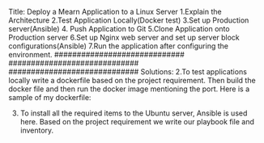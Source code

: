 Title: Deploy a Mearn Application to a Linux Server
1.Explain the Architecture 
2.Test Application Locally(Docker test)
3.Set up Production server(Ansible)
4. Push Application to Git
5.Clone Application onto Production server
6.Set up Nginx web server and set up server block configurations(Ansible)
7.Run the application after configuring the environment.
#############################
#############################
#############################
Solutions: 
2.To test applications locally write a dockerfile based on the project requirement. Then build the docker file and then run the docker image mentioning the port. Here is a sample of my dockerfile: 


3. To install all the required items to the Ubuntu server, Ansible is used here. Based on the project requirement we write our playbook file and inventory.



